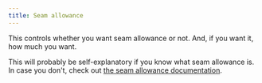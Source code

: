 ```yaml
---
title: Seam allowance
---
```


This controls whether you want seam allowance or not. And, if you want it, how much you want.

This will probably be self-explanatory if you know what seam allowance is. In case you don't, check out [the seam allowance documentation](../../sewing/seamallowance).